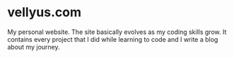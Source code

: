 # vellyus.com
My personal website. The site basically evolves as my coding skills grow.
It contains every project that I did while learning to code and I write a blog about my journey.
